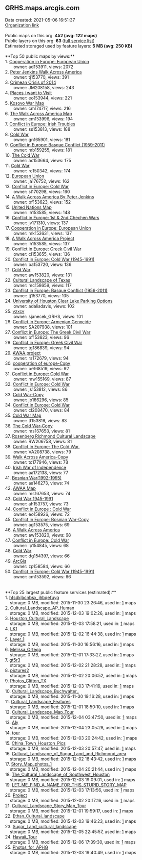 <h2>GRHS.maps.arcgis.com</h2> Data created: 2021-05-06 16:51:37 <br /><a target='new' href='https://GRHS.maps.arcgis.com'>Organization link</a><br /><br />Public maps on this org: <b>452 (avg: 122 maps)</b><br />Public layers on this org: <b>63 </b>(<a target='new' href='https://services.arcgis.com/UzxOobhpbvmBNSLw/ArcGIS/rest/services'>full service list</a>)<br />Estimated storaged used by feature layers: <b>5 MB (avg: 250 KB)</b><br /><br />**Top 50 public maps by views:**<br />  1. <a target='new' href='https://www.arcgis.com/home/item.html?id=61871d0251674b0faca4a2517c2c2da8'>Cooperation in Europe: European Union</a> <br />  &nbsp;&nbsp;&nbsp;&nbsp; &nbsp;&nbsp;owner: ad153911, views: 2072<br />  2. <a target='new' href='https://www.arcgis.com/home/item.html?id=5ce94603593f4648ab23546df6a5a368'>Peter Jenkins Walk Across America</a> <br />  &nbsp;&nbsp;&nbsp;&nbsp; &nbsp;&nbsp;owner: tj153770, views: 391<br />  3. <a target='new' href='https://www.arcgis.com/home/item.html?id=e5ab33039ef84bf8afdaeb1f0ec8eb55'>Crimean Crisis of 2014</a> <br />  &nbsp;&nbsp;&nbsp;&nbsp; &nbsp;&nbsp;owner: JM208158, views: 243<br />  4. <a target='new' href='https://www.arcgis.com/home/item.html?id=744a0e99170e43e08d6c5b18024f3968'>Places i want to Visit</a> <br />  &nbsp;&nbsp;&nbsp;&nbsp; &nbsp;&nbsp;owner: eo153944, views: 221<br />  5. <a target='new' href='https://www.arcgis.com/home/item.html?id=d328bd4047bb4c7589311c82feffb7ac'>Kosovo War Map</a> <br />  &nbsp;&nbsp;&nbsp;&nbsp; &nbsp;&nbsp;owner: cm174717, views: 216<br />  6. <a target='new' href='https://www.arcgis.com/home/item.html?id=248003980cea451aaef852adf5c6b970'>The Walk Across America Map</a> <br />  &nbsp;&nbsp;&nbsp;&nbsp; &nbsp;&nbsp;owner: cm153996, views: 194<br />  7. <a target='new' href='https://www.arcgis.com/home/item.html?id=9dea60be3fe148b8b041baa7cc22f303'>Conflict in Europe: Irish Troubles</a> <br />  &nbsp;&nbsp;&nbsp;&nbsp; &nbsp;&nbsp;owner: ss153813, views: 188<br />  8. <a target='new' href='https://www.arcgis.com/home/item.html?id=4fe68ae09a6c427d894e36fe25ea06c9'>Cold War</a> <br />  &nbsp;&nbsp;&nbsp;&nbsp; &nbsp;&nbsp;owner: gn165901, views: 181<br />  9. <a target='new' href='https://www.arcgis.com/home/item.html?id=302682054b19483286e57559a8eb6dfe'>Conflict in Europe: Basque Conflict (1959-2011)</a> <br />  &nbsp;&nbsp;&nbsp;&nbsp; &nbsp;&nbsp;owner: mb159255, views: 181<br />  10. <a target='new' href='https://www.arcgis.com/home/item.html?id=b289120cff5c4947ac1bf6731771f8df'>The Cold War</a> <br />  &nbsp;&nbsp;&nbsp;&nbsp; &nbsp;&nbsp;owner: ac153664, views: 175<br />  11. <a target='new' href='https://www.arcgis.com/home/item.html?id=6e7f0ee1ff3d4a5cb50157104e2ba478'>Cold War</a> <br />  &nbsp;&nbsp;&nbsp;&nbsp; &nbsp;&nbsp;owner: rc150342, views: 174<br />  12. <a target='new' href='https://www.arcgis.com/home/item.html?id=cb4b2764cd6a445983989ddd6de2a42b'>European Union</a> <br />  &nbsp;&nbsp;&nbsp;&nbsp; &nbsp;&nbsp;owner: ja176752, views: 162<br />  13. <a target='new' href='https://www.arcgis.com/home/item.html?id=9d2b544bd2204da6a231a89ac012c718'>Conflict in Europe: Cold War</a> <br />  &nbsp;&nbsp;&nbsp;&nbsp; &nbsp;&nbsp;owner: sl170298, views: 160<br />  14. <a target='new' href='https://www.arcgis.com/home/item.html?id=1a8c76f74a4c4805aa3ffa5e23d4eed5'>A Walk Across America By Peter Jenkins</a> <br />  &nbsp;&nbsp;&nbsp;&nbsp; &nbsp;&nbsp;owner: bf153623, views: 152<br />  15. <a target='new' href='https://www.arcgis.com/home/item.html?id=40e7cf9b39474a1296d56719a47b9c22'>United Nations Map</a> <br />  &nbsp;&nbsp;&nbsp;&nbsp; &nbsp;&nbsp;owner: lh153585, views: 148<br />  16. <a target='new' href='https://www.arcgis.com/home/item.html?id=7be2e18f846c4ae9b9dd9fd645a55ecb'>Conflict in Europe: 1st & 2nd Chechen Wars</a> <br />  &nbsp;&nbsp;&nbsp;&nbsp; &nbsp;&nbsp;owner: jv171310, views: 137<br />  17. <a target='new' href='https://www.arcgis.com/home/item.html?id=28ae0a1634184c1abf4ead3310364223'>Cooperation in Europe: European Union</a> <br />  &nbsp;&nbsp;&nbsp;&nbsp; &nbsp;&nbsp;owner: mk153631, views: 137<br />  18. <a target='new' href='https://www.arcgis.com/home/item.html?id=178af984ef63480c883f332868dc733d'>A Walk Across America Project</a> <br />  &nbsp;&nbsp;&nbsp;&nbsp; &nbsp;&nbsp;owner: lh153585, views: 137<br />  19. <a target='new' href='https://www.arcgis.com/home/item.html?id=2bb885f48c924024819b272806244487'>Conflict in Europe: Greek Civil War</a> <br />  &nbsp;&nbsp;&nbsp;&nbsp; &nbsp;&nbsp;owner: cl153655, views: 136<br />  20. <a target='new' href='https://www.arcgis.com/home/item.html?id=9897dc1817e64c6593d09ae95df183d0'>Conflict in Europe: Cold War (1945-1991)</a> <br />  &nbsp;&nbsp;&nbsp;&nbsp; &nbsp;&nbsp;owner: ba153720, views: 136<br />  21. <a target='new' href='https://www.arcgis.com/home/item.html?id=2b8c7aa7b8e047aa928abf17aae95179'>Cold War</a> <br />  &nbsp;&nbsp;&nbsp;&nbsp; &nbsp;&nbsp;owner: aw153820, views: 131<br />  22. <a target='new' href='https://www.arcgis.com/home/item.html?id=40cb27087c96421e9c00202a88f0f2ce'>Cultural Landscape of Texas</a> <br />  &nbsp;&nbsp;&nbsp;&nbsp; &nbsp;&nbsp;owner: mc158659, views: 117<br />  23. <a target='new' href='https://www.arcgis.com/home/item.html?id=d4e00ca88fff478db22d77f518576067'>Conflict in Europe: Basque Conflict (1959-2011)</a> <br />  &nbsp;&nbsp;&nbsp;&nbsp; &nbsp;&nbsp;owner: tj153770, views: 105<br />  24. <a target='new' href='https://www.arcgis.com/home/item.html?id=0da92aaa946c44499904246524c8c963'>University of Houston Clear Lake Parking Options</a> <br />  &nbsp;&nbsp;&nbsp;&nbsp; &nbsp;&nbsp;owner: adaliadavis, views: 102<br />  25. <a target='new' href='https://www.arcgis.com/home/item.html?id=2d28f367373b4ac4b3a2cf00a38fde94'>vzxcv</a> <br />  &nbsp;&nbsp;&nbsp;&nbsp; &nbsp;&nbsp;owner: sjanecek_GRHS, views: 101<br />  26. <a target='new' href='https://www.arcgis.com/home/item.html?id=856f580306ae47849ae7ea0da61805ae'>Conflict in Europe: Armenian Genocide</a> <br />  &nbsp;&nbsp;&nbsp;&nbsp; &nbsp;&nbsp;owner: SA207938, views: 101<br />  27. <a target='new' href='https://www.arcgis.com/home/item.html?id=78938d71fad0453482ba7ca47a0bfc23'>Conflict in Europe: The Greek Civil War</a> <br />  &nbsp;&nbsp;&nbsp;&nbsp; &nbsp;&nbsp;owner: bf153623, views: 96<br />  28. <a target='new' href='https://www.arcgis.com/home/item.html?id=8504b5862de445629c0a67f6ca3d9931'>Conflict in Europe: Greek Civil War</a> <br />  &nbsp;&nbsp;&nbsp;&nbsp; &nbsp;&nbsp;owner: tg186839, views: 94<br />  29. <a target='new' href='https://www.arcgis.com/home/item.html?id=027a0e374b85442bb936698de0ae301b'>AWAA project</a> <br />  &nbsp;&nbsp;&nbsp;&nbsp; &nbsp;&nbsp;owner: rs172679, views: 94<br />  30. <a target='new' href='https://www.arcgis.com/home/item.html?id=ce45bbbb7e294d159d0daaa523e143a9'>cooperation of europe-Copy</a> <br />  &nbsp;&nbsp;&nbsp;&nbsp; &nbsp;&nbsp;owner: be168519, views: 92<br />  31. <a target='new' href='https://www.arcgis.com/home/item.html?id=9667a230efb0475c96787b9fe718e6be'>Conflict in Europe: Cold War</a> <br />  &nbsp;&nbsp;&nbsp;&nbsp; &nbsp;&nbsp;owner: mw155169, views: 87<br />  32. <a target='new' href='https://www.arcgis.com/home/item.html?id=b91e1392e49c44299490019f9aa575c2'>Conflict in Europe: Cold War</a> <br />  &nbsp;&nbsp;&nbsp;&nbsp; &nbsp;&nbsp;owner: js153812, views: 86<br />  33. <a target='new' href='https://www.arcgis.com/home/item.html?id=07b1ff5db74642259cd142f349003e04'>Cold War-Copy</a> <br />  &nbsp;&nbsp;&nbsp;&nbsp; &nbsp;&nbsp;owner: jo166296, views: 85<br />  34. <a target='new' href='https://www.arcgis.com/home/item.html?id=71f4c5ef2c744e339a3a8eefccd4fd02'>Conflict in Europe: Cold War</a> <br />  &nbsp;&nbsp;&nbsp;&nbsp; &nbsp;&nbsp;owner: cl208470, views: 84<br />  35. <a target='new' href='https://www.arcgis.com/home/item.html?id=f735829b50fb48e28454d3f1410e682f'>Cold War Map</a> <br />  &nbsp;&nbsp;&nbsp;&nbsp; &nbsp;&nbsp;owner: tt153816, views: 83<br />  36. <a target='new' href='https://www.arcgis.com/home/item.html?id=09e70628e87f4c6db25a4837c2ecb980'>The Cold War-Copy</a> <br />  &nbsp;&nbsp;&nbsp;&nbsp; &nbsp;&nbsp;owner: ms167653, views: 81<br />  37. <a target='new' href='https://www.arcgis.com/home/item.html?id=58c19202329642358e60ef55b59e1aa9'>Rosenberg Richmond Cultural Landscape</a> <br />  &nbsp;&nbsp;&nbsp;&nbsp; &nbsp;&nbsp;owner: RW206758, views: 81<br />  38. <a target='new' href='https://www.arcgis.com/home/item.html?id=3c585633fe144d8d92692abfeb41890e'>Conflict in Europe: The Cold War.</a> <br />  &nbsp;&nbsp;&nbsp;&nbsp; &nbsp;&nbsp;owner: VA208738, views: 79<br />  39. <a target='new' href='https://www.arcgis.com/home/item.html?id=be8d6fa3ed45478f8217deb0b1e8044f'>Walk Across America-Copy</a> <br />  &nbsp;&nbsp;&nbsp;&nbsp; &nbsp;&nbsp;owner: tc177946, views: 78<br />  40. <a target='new' href='https://www.arcgis.com/home/item.html?id=2c0f105b2d7f496da944aea0a091ca02'>Irish War of Independence</a> <br />  &nbsp;&nbsp;&nbsp;&nbsp; &nbsp;&nbsp;owner: aa172138, views: 77<br />  41. <a target='new' href='https://www.arcgis.com/home/item.html?id=2a6674345b824054b4de6bf7260ce40c'>Bosnian War(1992-1995)</a> <br />  &nbsp;&nbsp;&nbsp;&nbsp; &nbsp;&nbsp;owner: aa146273, views: 74<br />  42. <a target='new' href='https://www.arcgis.com/home/item.html?id=598ab1d73c3f4bcab04a097b93f24ee9'>AWAA Map</a> <br />  &nbsp;&nbsp;&nbsp;&nbsp; &nbsp;&nbsp;owner: ms167653, views: 74<br />  43. <a target='new' href='https://www.arcgis.com/home/item.html?id=5d9d65d19c624fe7b38d6dd50c3005e4'>Cold War 1945-1991</a> <br />  &nbsp;&nbsp;&nbsp;&nbsp; &nbsp;&nbsp;owner: ah153757, views: 73<br />  44. <a target='new' href='https://www.arcgis.com/home/item.html?id=73bdb580069343aeaa2984c821e18aaa'>Conflict in Europe  : Cold War</a> <br />  &nbsp;&nbsp;&nbsp;&nbsp; &nbsp;&nbsp;owner: eo158926, views: 72<br />  45. <a target='new' href='https://www.arcgis.com/home/item.html?id=7330b4f22e234a5c90ac2f8c48c79c50'>Conflict in Europe: Bosnian War-Copy</a> <br />  &nbsp;&nbsp;&nbsp;&nbsp; &nbsp;&nbsp;owner: ag153575, views: 69<br />  46. <a target='new' href='https://www.arcgis.com/home/item.html?id=2470edad81a347c2b1f1f69c17090ece'>A Walk Across America</a> <br />  &nbsp;&nbsp;&nbsp;&nbsp; &nbsp;&nbsp;owner: aw153820, views: 68<br />  47. <a target='new' href='https://www.arcgis.com/home/item.html?id=4f7c48d521d94e67b5f99064800f896a'>Conflict in Europe: Cold War</a> <br />  &nbsp;&nbsp;&nbsp;&nbsp; &nbsp;&nbsp;owner: lp154845, views: 68<br />  48. <a target='new' href='https://www.arcgis.com/home/item.html?id=084501d4c6dc406a967b51b959cc4cb7'>Cold War</a> <br />  &nbsp;&nbsp;&nbsp;&nbsp; &nbsp;&nbsp;owner: dg154397, views: 66<br />  49. <a target='new' href='https://www.arcgis.com/home/item.html?id=94649b5396a245dcb650405a93b61f4b'>ArcGis</a> <br />  &nbsp;&nbsp;&nbsp;&nbsp; &nbsp;&nbsp;owner: zp158584, views: 66<br />  50. <a target='new' href='https://www.arcgis.com/home/item.html?id=cc55017e21254a0da32e106c4a969484'>Conflict in Europe: Cold War (1945-1991)</a> <br />  &nbsp;&nbsp;&nbsp;&nbsp; &nbsp;&nbsp;owner: cm153592, views: 66<br /><br /><br />**Top 25 largest public feature services (estimated):**<br /> 1. <a target='new' href='https://www.arcgis.com/home/item.html?id=8c7b2a12a14d40d1a23eea3423d6065d'>hfsdkjbcnbsx_jhbqefuyg</a><br /> &nbsp;&nbsp;&nbsp;&nbsp;storage: 0 MB, modified: 2015-11-30 23:26:46,  used in: <a target='new' href='https://ed-ind-tb.s3-us-west-1.amazonaws.com/ADI/8c7b2a12a14d40d1a23eea3423d6065d.html'> 1</a> maps<br /> 2. <a target='new' href='https://www.arcgis.com/home/item.html?id=686f95d6e04a4aadb6b08f8818bb91f5'>Cultural_Landscape_AP_Human</a><br /> &nbsp;&nbsp;&nbsp;&nbsp;storage: 0 MB, modified: 2015-12-03 19:02:26,  used in: <a target='new' href='https://ed-ind-tb.s3-us-west-1.amazonaws.com/ADI/686f95d6e04a4aadb6b08f8818bb91f5.html'> 1</a> maps<br /> 3. <a target='new' href='https://www.arcgis.com/home/item.html?id=f7e0f1cd3b724e229fa66c42f76223e5'>Houston_Cultural_Landscape</a><br /> &nbsp;&nbsp;&nbsp;&nbsp;storage: 0 MB, modified: 2015-12-03 17:58:21,  used in: <a target='new' href='https://ed-ind-tb.s3-us-west-1.amazonaws.com/ADI/f7e0f1cd3b724e229fa66c42f76223e5.html'> 1</a> maps<br /> 4. <a target='new' href='https://www.arcgis.com/home/item.html?id=955b4a28a2ad4c739f25f51f9a589470'>LK1</a><br /> &nbsp;&nbsp;&nbsp;&nbsp;storage: 0 MB, modified: 2015-12-02 16:44:38,  used in: <a target='new' href='https://ed-ind-tb.s3-us-west-1.amazonaws.com/ADI/955b4a28a2ad4c739f25f51f9a589470.html'> 1</a> maps<br /> 5. <a target='new' href='https://www.arcgis.com/home/item.html?id=40ff56c205ed4d9fba6432b20ec2d05c'>Layer_1</a><br /> &nbsp;&nbsp;&nbsp;&nbsp;storage: 0 MB, modified: 2015-11-30 16:56:16,  used in: <a target='new' href='https://ed-ind-tb.s3-us-west-1.amazonaws.com/ADI/40ff56c205ed4d9fba6432b20ec2d05c.html'> 1</a> maps<br /> 6. <a target='new' href='https://www.arcgis.com/home/item.html?id=1399ee331e1d47e592f6f5a2cd922060'>Melissa_Ortega</a><br /> &nbsp;&nbsp;&nbsp;&nbsp;storage: 0 MB, modified: 2015-12-01 17:33:27,  used in: <a target='new' href='https://ed-ind-tb.s3-us-west-1.amazonaws.com/ADI/1399ee331e1d47e592f6f5a2cd922060.html'> 1</a> maps<br /> 7. <a target='new' href='https://www.arcgis.com/home/item.html?id=bcb08d12315e4f7caea96752000b0c80'>gt5r3</a><br /> &nbsp;&nbsp;&nbsp;&nbsp;storage: 0 MB, modified: 2015-12-02 21:28:28,  used in: <a target='new' href='https://ed-ind-tb.s3-us-west-1.amazonaws.com/ADI/bcb08d12315e4f7caea96752000b0c80.html'> 1</a> maps<br /> 8. <a target='new' href='https://www.arcgis.com/home/item.html?id=9767096966d948f7906ec3dd435c72b8'>pictures2</a><br /> &nbsp;&nbsp;&nbsp;&nbsp;storage: 0 MB, modified: 2015-12-02 20:06:52,  used in: <a target='new' href='https://ed-ind-tb.s3-us-west-1.amazonaws.com/ADI/9767096966d948f7906ec3dd435c72b8.html'> 1</a> maps<br /> 9. <a target='new' href='https://www.arcgis.com/home/item.html?id=49cad96515ea46f089ec153794e5fc26'>Photos_Clifton_TX</a><br /> &nbsp;&nbsp;&nbsp;&nbsp;storage: 0 MB, modified: 2015-12-03 17:41:19,  used in: <a target='new' href='https://ed-ind-tb.s3-us-west-1.amazonaws.com/ADI/49cad96515ea46f089ec153794e5fc26.html'> 1</a> maps<br /> 10. <a target='new' href='https://www.arcgis.com/home/item.html?id=d9415e6571de40cc8e59eddb680d30ec'>Cultural_Landscape_Buchwalter_</a><br /> &nbsp;&nbsp;&nbsp;&nbsp;storage: 0 MB, modified: 2015-11-30 19:16:28,  used in: <a target='new' href='https://ed-ind-tb.s3-us-west-1.amazonaws.com/ADI/d9415e6571de40cc8e59eddb680d30ec.html'> 1</a> maps<br /> 11. <a target='new' href='https://www.arcgis.com/home/item.html?id=9e99e925e3d746448ea8ef8ee25b6ecc'>Cultural_Landscape_Features</a><br /> &nbsp;&nbsp;&nbsp;&nbsp;storage: 0 MB, modified: 2015-12-01 18:50:10,  used in: <a target='new' href='https://ed-ind-tb.s3-us-west-1.amazonaws.com/ADI/9e99e925e3d746448ea8ef8ee25b6ecc.html'> 1</a> maps<br /> 12. <a target='new' href='https://www.arcgis.com/home/item.html?id=cf633b965813418f8ed9763f198b1d8f'>Cultural_Landscape_Map_Tour</a><br /> &nbsp;&nbsp;&nbsp;&nbsp;storage: 0 MB, modified: 2015-12-04 03:47:50,  used in: <a target='new' href='https://ed-ind-tb.s3-us-west-1.amazonaws.com/ADI/cf633b965813418f8ed9763f198b1d8f.html'> 1</a> maps<br /> 13. <a target='new' href='https://www.arcgis.com/home/item.html?id=02f5d784b7d34b099d457626d11e2ccc'>Aly</a><br /> &nbsp;&nbsp;&nbsp;&nbsp;storage: 0 MB, modified: 2015-12-04 23:05:28,  used in: <a target='new' href='https://ed-ind-tb.s3-us-west-1.amazonaws.com/ADI/02f5d784b7d34b099d457626d11e2ccc.html'> 1</a> maps<br /> 14. <a target='new' href='https://www.arcgis.com/home/item.html?id=1cfd4751d095446c8b9af82d3ecf5a07'>tour</a><br /> &nbsp;&nbsp;&nbsp;&nbsp;storage: 0 MB, modified: 2015-12-03 20:24:42,  used in: <a target='new' href='https://ed-ind-tb.s3-us-west-1.amazonaws.com/ADI/1cfd4751d095446c8b9af82d3ecf5a07.html'> 1</a> maps<br /> 15. <a target='new' href='https://www.arcgis.com/home/item.html?id=29c9f84ff6a740b7a8b8b9d95cc88ed3'>China_Town_Houston_Pics</a><br /> &nbsp;&nbsp;&nbsp;&nbsp;storage: 0 MB, modified: 2015-12-03 20:57:47,  used in: <a target='new' href='https://ed-ind-tb.s3-us-west-1.amazonaws.com/ADI/29c9f84ff6a740b7a8b8b9d95cc88ed3.html'> 1</a> maps<br /> 16. <a target='new' href='https://www.arcgis.com/home/item.html?id=64c9408688a541658863e4c85f28a9d1'>Cultural_Landscape_of_Sugar_Land_and_Richmond_area</a><br /> &nbsp;&nbsp;&nbsp;&nbsp;storage: 0 MB, modified: 2015-12-02 18:43:42,  used in: <a target='new' href='https://ed-ind-tb.s3-us-west-1.amazonaws.com/ADI/64c9408688a541658863e4c85f28a9d1.html'> 1</a> maps<br /> 17. <a target='new' href='https://www.arcgis.com/home/item.html?id=0745eec4ee9849b49f64a5914678f4dd'>Story_Map_photos_1</a><br /> &nbsp;&nbsp;&nbsp;&nbsp;storage: 0 MB, modified: 2015-12-04 20:21:44,  used in: <a target='new' href='https://ed-ind-tb.s3-us-west-1.amazonaws.com/ADI/0745eec4ee9849b49f64a5914678f4dd.html'> 1</a> maps<br /> 18. <a target='new' href='https://www.arcgis.com/home/item.html?id=d3efe5f6cffe4432a69867f9fb3ee09e'>The_Cultural_Landscape_of_Southwest_Houston</a><br /> &nbsp;&nbsp;&nbsp;&nbsp;storage: 0 MB, modified: 2015-12-03 19:09:01,  used in: <a target='new' href='https://ed-ind-tb.s3-us-west-1.amazonaws.com/ADI/d3efe5f6cffe4432a69867f9fb3ee09e.html'> 1</a> maps<br /> 19. <a target='new' href='https://www.arcgis.com/home/item.html?id=d8248bc2146145aab1b9023f6802be2b'>LET_ME_FIND_A_NAME_FOR_THIS_STUPID_STORY_MAP</a><br /> &nbsp;&nbsp;&nbsp;&nbsp;storage: 0 MB, modified: 2015-12-03 17:13:56,  used in: <a target='new' href='https://ed-ind-tb.s3-us-west-1.amazonaws.com/ADI/d8248bc2146145aab1b9023f6802be2b.html'> 1</a> maps<br /> 20. <a target='new' href='https://www.arcgis.com/home/item.html?id=0f2849005bc54fc191c9aa4faa4cc8de'>Project</a><br /> &nbsp;&nbsp;&nbsp;&nbsp;storage: 0 MB, modified: 2015-12-02 20:17:16,  used in: <a target='new' href='https://ed-ind-tb.s3-us-west-1.amazonaws.com/ADI/0f2849005bc54fc191c9aa4faa4cc8de.html'> 1</a> maps<br /> 21. <a target='new' href='https://www.arcgis.com/home/item.html?id=31275a05c05a47b48f45828b9368b810'>Cultural_Landscape_Story_Map_Tour</a><br /> &nbsp;&nbsp;&nbsp;&nbsp;storage: 0 MB, modified: 2015-12-01 19:59:17,  used in: <a target='new' href='https://ed-ind-tb.s3-us-west-1.amazonaws.com/ADI/31275a05c05a47b48f45828b9368b810.html'> 1</a> maps<br /> 22. <a target='new' href='https://www.arcgis.com/home/item.html?id=836a275484d54c20a0436cf3df72b8a3'>Ethan_Cultural_landscape</a><br /> &nbsp;&nbsp;&nbsp;&nbsp;storage: 0 MB, modified: 2015-12-03 19:46:23,  used in: <a target='new' href='https://ed-ind-tb.s3-us-west-1.amazonaws.com/ADI/836a275484d54c20a0436cf3df72b8a3.html'> 1</a> maps<br /> 23. <a target='new' href='https://www.arcgis.com/home/item.html?id=fc354ac05f144e0c8dbee07fabdedecc'>Sugar_Land_cultural_landscape</a><br /> &nbsp;&nbsp;&nbsp;&nbsp;storage: 0 MB, modified: 2015-12-05 22:45:57,  used in: <a target='new' href='https://ed-ind-tb.s3-us-west-1.amazonaws.com/ADI/fc354ac05f144e0c8dbee07fabdedecc.html'> 1</a> maps<br /> 24. <a target='new' href='https://www.arcgis.com/home/item.html?id=b2cde3e7ab614108b3dfe94923d697c3'>Hawaii_Tour</a><br /> &nbsp;&nbsp;&nbsp;&nbsp;storage: 0 MB, modified: 2015-12-06 17:39:30,  used in: <a target='new' href='https://ed-ind-tb.s3-us-west-1.amazonaws.com/ADI/b2cde3e7ab614108b3dfe94923d697c3.html'> 1</a> maps<br /> 25. <a target='new' href='https://www.arcgis.com/home/item.html?id=bfca97fe37754b7c94b8585529f07cf3'>Photos_for_APHG</a><br /> &nbsp;&nbsp;&nbsp;&nbsp;storage: 0 MB, modified: 2015-12-03 19:40:49,  used in: <a target='new' href='https://ed-ind-tb.s3-us-west-1.amazonaws.com/ADI/bfca97fe37754b7c94b8585529f07cf3.html'> 1</a> maps<br />